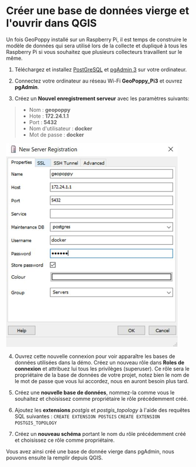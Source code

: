 # Créer une base de données vierge et l'ouvrir dans QGIS
Un fois GeoPoppy installé sur un Raspberry Pi, il est temps de construire le modèle de données qui sera utilisé lors de la collecte et dupliqué à tous les Raspberry Pi si vous souhaitez que plusieurs collecteurs travaillent sur le même.

1. Téléchargez et installez [PostGreSQL](https://www.postgresql.org/download/ "PostGreSQL") et [pgAdmin 3](https://www.pgadmin.org/download/ "pgAdmin 3") sur votre ordinateur.

2. Connectez votre ordinateur au réseau Wi-Fi **GeoPoppy_Pi3** et ouvrez **pgAdmin**.

3. Créez un **Nouvel enregistrement serveur** avec les paramètres suivants:

>   - Nom :  **geopoppy**
>   - Hote : **172.24.1.1**
>   - Port : **5432**
>   - Nom d'utilisateur : **docker**
>   - Mot de passe : **docker**

![Connexion PG](https://raw.githubusercontent.com/CartONG/geopoppy_documentation/master/img/2.JPG)

4. Ouvrez cette nouvelle connexion pour voir apparaître les bases de données utilisées dans la démo. Créez un nouveau rôle dans **Roles de connexion** et attribuez lui tous les privilèges (superuser). Ce rôle sera le propriétaire de la base de données de votre projet, notez bien le nom de le mot de passe que vous lui accordez, nous en auront besoin plus tard.

5. Créez une **nouvelle base de données**, nommez-la comme vous le souhaitez et choisissez comme propriétaire le rôle précédemment créé.

6. Ajoutez les **extensions** *postgis* et *postgis_topology* à l'aide des requêtes SQL suivantes :
      `CREATE EXTENSION POSTGIS`
        `CREATE EXTENSION POSTGIS_TOPOLOGY`

7. Créez un **nouveau schéma** portant le nom du rôle précédemment créé et choisissez ce rôle comme propriétaire.

Vous avez ainsi créé une base de donnée vierge dans pgAdmin, nous pouvons ensuite la remplir depuis QGIS.